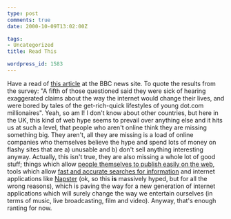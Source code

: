 ```yaml
---
type: post
comments: true
date: 2000-10-09T13:02:00Z

tags:
- Uncategorized
title: Read This

wordpress_id: 1583
---
```


Have a read of [this article](http://news.bbc.co.uk/hi/english/sci/tech/newsid_959000/959497.stm) at the BBC news site. To quote the results from the survey: "A fifth of those questioned said they were sick of hearing exaggerated claims about the way the internet would change their lives, and were bored by tales of the get-rich-quick lifestyles of young dot.com millionaires". Yeah, so am I! I don't know about other countries, but here in the UK, this kind of web hype seems to prevail over anything else and it hits us at such a level, that people who aren't online think they are missing something big. They aren't, all they are missing is a load of online companies who themselves believe the hype and spend lots of money on flashy sites that are a) unusable and b) don't sell anything interesting anyway. Actually, this isn't true, they are also missing a whole lot of good stuff; things which allow [people themselves to publish easily on the web](http://www.blogger.com), tools which allow [fast and accurate searches for information](http://www.google.com) and internet applications like [Napster](http://www.napster.com) (ok, so this **is** massively hyped, but for all the wrong reasons), which is paving the way for a new generation of internet applications which will surely change the way we entertain ourselves (in terms of music, live broadcasting, film and video). Anyway, that's enough ranting for now. 
